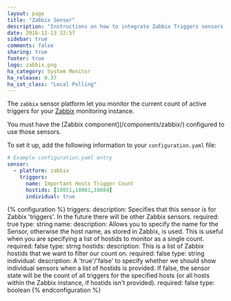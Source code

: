 ```yaml
---
layout: page
title: "Zabbix Sensor"
description: "Instructions on how to integrate Zabbix Triggers sensors within Home Assistant."
date: 2016-12-13 22:57
sidebar: true
comments: false
sharing: true
footer: true
logo: zabbix.png
ha_category: System Monitor
ha_release: 0.37
ha_iot_class: "Local Polling"
---
```


The `zabbix` sensor platform let you monitor the current count of active triggers for your [Zabbix](http://www.zabbix.com/) monitoring instance.

<p class='note'>
You must have the [Zabbix component](/components/zabbix/) configured to use those sensors.
</p>

To set it up, add the following information to your `configuration.yaml` file:

```yaml
# Example configuration.yaml entry
sensor:
  - platform: zabbix
    triggers:
      name: Important Hosts Trigger Count
      hostids: [10051,10081,10084]
      individual: true
```

{% configuration %}
triggers:
  description: Specifies that this sensor is for Zabbix 'triggers'. In the future there will be other Zabbix sensors.
  required: true
  type: string
name:
  description: Allows you to specify the name for the Sensor, otherwise the host name, as stored in Zabbix, is used.  This is useful when you are specifying a list of hostids to monitor as a single count.
  required: false
  type: strng
hostids:
  description: This is a list of Zabbix hostids that we want to filter our count on.
  required: false
  type: string
individual:
  description: A 'true'/'false' to specify whether we should show individual sensors when a list of hostids is provided.  If false, the sensor state will be the count of all triggers for the specified hosts (or all hosts within the Zabbix instance, if hostids isn't provided).
  required: false
  type: boolean
  {% endconfiguration %}

